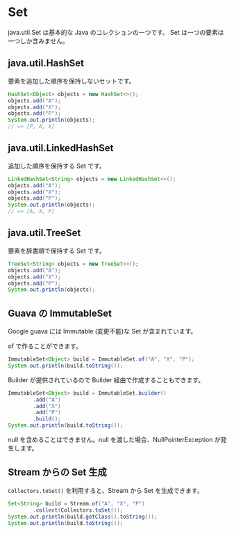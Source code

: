 # Set

java.util.Set は基本的な Java のコレクションの一つです。
Set は一つの要素は一つしか含みません。

## java.util.HashSet

要素を追加した順序を保持しないセットです。

```java
HashSet<Object> objects = new HashSet<>();
objects.add("A");
objects.add("X");
objects.add("P");
System.out.println(objects);
// => [P, A, X]
```

## java.util.LinkedHashSet

追加した順序を保持する Set です。

```java
LinkedHashSet<String> objects = new LinkedHashSet<>();
objects.add("A");
objects.add("X");
objects.add("P");
System.out.println(objects);
// => [A, X, P]
```

## java.util.TreeSet

要素を辞書順で保持する Set です。

```java
TreeSet<String> objects = new TreeSet<>();
objects.add("A");
objects.add("X");
objects.add("P");
System.out.println(objects);
```

## Guava の ImmutableSet

Google guava には Immutable (変更不能)な Set が含まれています。 

of で作ることができます。

```java
ImmutableSet<Object> build = ImmutableSet.of("A", "X", "P");
System.out.println(build.toString());
```

Builder が提供されているので Builder 経由で作成することもできます。

```java
ImmutableSet<Object> build = ImmutableSet.builder()
        .add("A")
        .add("X")
        .add("P")
        .build();
System.out.println(build.toString());
```

null を含めることはできません。null を渡した場合、NullPointerException が発生します。

## Stream からの Set 生成

`Collectors.toSet()` を利用すると、Stream から Set を生成できます。

```java
Set<String> build = Stream.of("A", "X", "P")
        .collect(Collectors.toSet());
System.out.println(build.getClass().toString());
System.out.println(build.toString());
```
